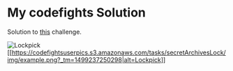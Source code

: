 
# My codefights Solution

Solution to [this](https://codefights.com/challenge/tuX9NefHfwnPBFZoW) challenge.

![Lockpick](https://codefightsuserpics.s3.amazonaws.com/tasks/secretArchivesLock/img/example.png?_tm=1499237250298)
[[https://codefightsuserpics.s3.amazonaws.com/tasks/secretArchivesLock/img/example.png?_tm=1499237250298|alt=Lockpick]]
